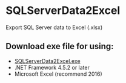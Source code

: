 # SQLServerData2Excel
Export SQL Server data to Excel (.xlsx)
## Download exe file for using:
 - [SQLServerData2Excel.exe](https://raw.githubusercontent.com/tienhieuD/SQLServerData2Excel/master/SQLServerData2Excel.rar)
 - .NET Framework 4.5.2 or later
 - Microsoft Excel (recommend 2016)
